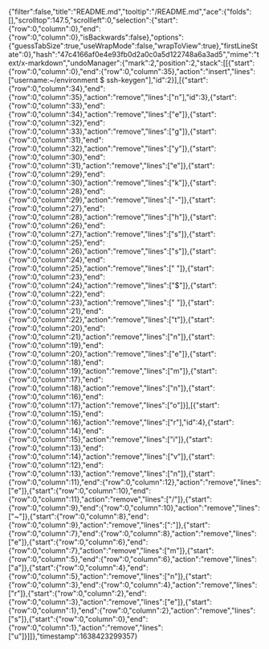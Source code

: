 {"filter":false,"title":"README.md","tooltip":"/README.md","ace":{"folds":[],"scrolltop":147.5,"scrollleft":0,"selection":{"start":{"row":0,"column":0},"end":{"row":0,"column":0},"isBackwards":false},"options":{"guessTabSize":true,"useWrapMode":false,"wrapToView":true},"firstLineState":0},"hash":"47c4166af0e4e93fb0d2a0c0a5d122748a6a3ad5","mime":"text/x-markdown","undoManager":{"mark":2,"position":2,"stack":[[{"start":{"row":0,"column":0},"end":{"row":0,"column":35},"action":"insert","lines":["username:~/environment $ ssh-keygen"],"id":2}],[{"start":{"row":0,"column":34},"end":{"row":0,"column":35},"action":"remove","lines":["n"],"id":3},{"start":{"row":0,"column":33},"end":{"row":0,"column":34},"action":"remove","lines":["e"]},{"start":{"row":0,"column":32},"end":{"row":0,"column":33},"action":"remove","lines":["g"]},{"start":{"row":0,"column":31},"end":{"row":0,"column":32},"action":"remove","lines":["y"]},{"start":{"row":0,"column":30},"end":{"row":0,"column":31},"action":"remove","lines":["e"]},{"start":{"row":0,"column":29},"end":{"row":0,"column":30},"action":"remove","lines":["k"]},{"start":{"row":0,"column":28},"end":{"row":0,"column":29},"action":"remove","lines":["-"]},{"start":{"row":0,"column":27},"end":{"row":0,"column":28},"action":"remove","lines":["h"]},{"start":{"row":0,"column":26},"end":{"row":0,"column":27},"action":"remove","lines":["s"]},{"start":{"row":0,"column":25},"end":{"row":0,"column":26},"action":"remove","lines":["s"]},{"start":{"row":0,"column":24},"end":{"row":0,"column":25},"action":"remove","lines":[" "]},{"start":{"row":0,"column":23},"end":{"row":0,"column":24},"action":"remove","lines":["$"]},{"start":{"row":0,"column":22},"end":{"row":0,"column":23},"action":"remove","lines":[" "]},{"start":{"row":0,"column":21},"end":{"row":0,"column":22},"action":"remove","lines":["t"]},{"start":{"row":0,"column":20},"end":{"row":0,"column":21},"action":"remove","lines":["n"]},{"start":{"row":0,"column":19},"end":{"row":0,"column":20},"action":"remove","lines":["e"]},{"start":{"row":0,"column":18},"end":{"row":0,"column":19},"action":"remove","lines":["m"]},{"start":{"row":0,"column":17},"end":{"row":0,"column":18},"action":"remove","lines":["n"]},{"start":{"row":0,"column":16},"end":{"row":0,"column":17},"action":"remove","lines":["o"]}],[{"start":{"row":0,"column":15},"end":{"row":0,"column":16},"action":"remove","lines":["r"],"id":4},{"start":{"row":0,"column":14},"end":{"row":0,"column":15},"action":"remove","lines":["i"]},{"start":{"row":0,"column":13},"end":{"row":0,"column":14},"action":"remove","lines":["v"]},{"start":{"row":0,"column":12},"end":{"row":0,"column":13},"action":"remove","lines":["n"]},{"start":{"row":0,"column":11},"end":{"row":0,"column":12},"action":"remove","lines":["e"]},{"start":{"row":0,"column":10},"end":{"row":0,"column":11},"action":"remove","lines":["/"]},{"start":{"row":0,"column":9},"end":{"row":0,"column":10},"action":"remove","lines":["~"]},{"start":{"row":0,"column":8},"end":{"row":0,"column":9},"action":"remove","lines":[":"]},{"start":{"row":0,"column":7},"end":{"row":0,"column":8},"action":"remove","lines":["e"]},{"start":{"row":0,"column":6},"end":{"row":0,"column":7},"action":"remove","lines":["m"]},{"start":{"row":0,"column":5},"end":{"row":0,"column":6},"action":"remove","lines":["a"]},{"start":{"row":0,"column":4},"end":{"row":0,"column":5},"action":"remove","lines":["n"]},{"start":{"row":0,"column":3},"end":{"row":0,"column":4},"action":"remove","lines":["r"]},{"start":{"row":0,"column":2},"end":{"row":0,"column":3},"action":"remove","lines":["e"]},{"start":{"row":0,"column":1},"end":{"row":0,"column":2},"action":"remove","lines":["s"]},{"start":{"row":0,"column":0},"end":{"row":0,"column":1},"action":"remove","lines":["u"]}]]},"timestamp":1638423299357}